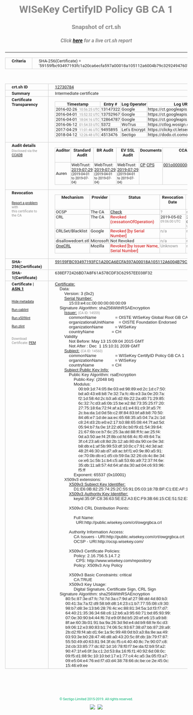 # WISeKey CertifyID Policy GB CA 1
### Snapshot of crt.sh
##### Click [here](https://crt.sh/?q=59159FBC93497193FC1A20CA6ECFA597A00018A105112A6004B79C3292494760) for a live crt.sh report

---
<!DOCTYPE HTML PUBLIC "-//W3C//DTD HTML 4.0 Transitional//EN">
<HTML>
<HEAD>
  <META http-equiv="Content-Type" content="text/html; charset=UTF-8">
  <TITLE>crt.sh | 59159fbc93497193fc1a20ca6ecfa597a00018a105112a6004b79c3292494760</TITLE>
  <META name="description" content="Free CT Log Certificate Search Tool from Sectigo (formerly Comodo CA)">
  <META name="keywords" content="crt.sh, CT, Certificate Transparency, Certificate Search, SSL Certificate, Sectigo, Comodo CA">
  <LINK href="//fonts.googleapis.com/css?family=Roboto+Mono|Roboto:400,400i,700,700i" rel="stylesheet">
  <STYLE type="text/css">
    a {
      white-space: nowrap;
    }
    body {
      color: #888888;
      font: 12pt Roboto, sans-serif;
      padding-top: 10px;
      text-align: center
    }
    form {
      margin: 0px
    }
    span {
      border-radius: 10px
    }
    span.heading {
      color: #888888;
      font: 12pt Roboto, sans-serif
    }
    span.title {
      background-color: #00B373;
      color: #FFFFFF;
      font: bold 18pt Roboto, sans-serif;
      padding: 0px 5px
    }
    span.text {
      color: #888888;
      font: 10pt Roboto, sans-serif
    }
    span.whiteongrey {
      background-color: #D9D9D6;
      color: #FFFFFF;
      font: bold 18pt Roboto, sans-serif;
      padding: 0px 5px
    }
    table {
      border-collapse: collapse;
      color: #222222;
      font: 10pt Roboto, sans-serif;
      margin-left: auto;
      margin-right: auto
    }
    table.options {
      border: none;
      margin-left: 10px
    }
    td, th {
      border: 1px solid #CCCCCC;
      padding: 0px 2px;
      text-align: left;
      vertical-align: top
    }
    td.outer, th.outer {
      border: 1px solid #CCCCCC;
      padding: 2px 20px;
      text-align: left
    }
    th.heading {
      color: #888888;
      font: bold italic 12pt Roboto, sans-serif;
      padding: 20px 0px 0px;
      text-align: center
    }
    th.options, td.options {
      border: none;
      vertical-align: middle
    }
    td.text {
      font: 10pt "Roboto Mono", sans-serif;
      padding: 2px 20px
    }
    td.heading {
      border: none;
      color: #888888;
      font: 12pt Roboto, sans-serif;
      padding-top: 20px;
      text-align: center
    }
    table.lint td, th {
      text-align: center
    }
    .button {
      background-color: #00B373;
      border-radius: 10px;
      color: #FFFFFF;
      font: bold 13pt Roboto, sans-serif
    }
    .copyright {
      font: 8pt Roboto, sans-serif;
      color: #00B373
    }
    .input {
      border: 1px solid #888888;
      font-weight: bold;
      text-align: center
    }
    .small {
      font: 8pt Roboto, sans-serif;
      color: #888888
    }
    .error {
      background-color: #FFDFDF;
      color: #CC0000;
      font-weight: bold
    }
    .fatal {
      background-color: #0000AA;
      color: #FFFFFF;
      font-weight: bold
    }
    .notice {
      background-color: #FFFFDF;
      color: #606000
    }
    .warning {
      background-color: #FFEFDF;
      color: #DF6000
    }
  </STYLE>
</HEAD>
<BODY>

<TABLE>
  <TR>
    <TH class="outer">Criteria</TH>
    <TD class="outer">SHA-256(Certificate) = '59159fbc93497193fc1a20ca6ecfa597a00018a105112a6004b79c3292494760'</TD>
  </TR>
</TABLE>
<BR>
<TABLE>
  <TR>
    <TH class="outer">crt.sh ID</TH>
    <TD class="outer"><A href="?id=12730784">12730784</A></TD>
  </TR>
  <TR>
    <TH class="outer">Summary</TH>
    <TD class="outer">Intermediate certificate</TD>
  </TR>
  <TR>
    <TH class="outer">Certificate<BR>Transparency</TH>
    <TD class="outer">
<TABLE class="options" style="margin-left:0px">
  <TR>
    <TH>Timestamp</TH>
    <TH>Entry #</TH>
    <TH>Log Operator</TH>
    <TH>Log URL</TH>
  </TR>
  <TR>
    <TD>2016-02-26&nbsp; <FONT class="small">10:56:25 UTC</FONT></TD>
    <TD>13147322</TD>
    <TD>Google</TD>
    <TD>https://ct.googleapis.com/pilot</TD>
  </TR>
  <TR>
    <TD>2016-04-01&nbsp; <FONT class="small">15:52:32 UTC</FONT></TD>
    <TD>13752967</TD>
    <TD>Google</TD>
    <TD>https://ct.googleapis.com/aviator</TD>
  </TR>
  <TR>
    <TD>2016-04-01&nbsp; <FONT class="small">18:04:16 UTC</FONT></TD>
    <TD>12864787</TD>
    <TD>Google</TD>
    <TD>https://ct.googleapis.com/rocketeer</TD>
  </TR>
  <TR>
    <TD>2016-06-12&nbsp; <FONT class="small">01:54:33 UTC</FONT></TD>
    <TD>5372</TD>
    <TD>WoTrus</TD>
    <TD>https://ctlog.wosign.com</TD>
  </TR>
  <TR>
    <TD>2017-04-29&nbsp; <FONT class="small">11:01:46 UTC</FONT></TD>
    <TD>9495895</TD>
    <TD>Let's Encrypt</TD>
    <TD>https://clicky.ct.letsencrypt.org</TD>
  </TR>
  <TR>
    <TD>2018-04-12&nbsp; <FONT class="small">12:26:48 UTC</FONT></TD>
    <TD>4513476</TD>
    <TD>Sectigo</TD>
    <TD>https://dodo.ct.comodo.com</TD>
  </TR>
</TABLE>
    </TD>
  </TR>
  <TR>
    <TH class="outer">Audit details<BR>
      <DIV class="small" style="padding-top:3px">Disclosed via the
        <A href="//ccadb-public.secure.force.com/mozilla/PublicAllIntermediateCerts" target="_blank">CCADB</A></DIV>
    </TH>
    <TD class="outer">
<TABLE class="options" style="margin-left:0px">
  <TR>
    <TH>Auditor</TH>
    <TH>Standard Audit</TH>
    <TH>BR Audit</TH>
    <TH>EV SSL Audit</TH>
    <TH>Documents</TH>
    <TH>CCADB</TH>
    <TH>Root Owner / Certificate</TH>
  </TR>
  <TR>
    <TD style="vertical-align:middle">Auren</TD>
    <TD>WebTrust:
      <A href="https://www.cpacanada.ca/generichandlers/CPACHandler.ashx?attachmentid=232648" target="_blank">2019-07-29</A>
      <BR><FONT style="font-size:8pt">(2019-04-01 to 2019-07-04)</FONT></TD>
    <TD>WebTrust:
      <A href="https://www.cpacanada.ca/generichandlers/CPACHandler.ashx?attachmentid=232649" target="_blank">2019-07-29</A>
      <BR><FONT style="font-size:8pt">(2019-04-01 to 2019-07-04)</FONT></TD>
    <TD>WebTrust:
      <A href="https://www.cpacanada.ca/generichandlers/CPACHandler.ashx?attachmentid=232650" target="_blank">2019-07-29</A>
      <BR><FONT style="font-size:8pt">(2019-04-01 to 2019-07-04)</FONT></TD>
    <TD>
      <A href="https://oiste.org/wp-content/uploads/OGTM-CP-SSL-Certificates.v1.0.pdf" target="blank">CP</A>
      <A href="https://oiste.org/wp-content/uploads/OGTM-OISTE-Foundation-CPS.v3.0.pdf" target="blank">CPS</A>
    </TD>
    <TD><A href="//ccadb.force.com/001o000000ppYA1AAM" target="_blank">001o000000ppYA1AAM</A></TD>
    <TD><A href="/?id=12730783">OISTE</A></TD>
  </TR>
</TABLE>
    </TD>
  </TR>
  <TR>
    <TH class="outer">Revocation<BR><BR>
      <DIV class="small" style="padding-top:3px"><A href="?id=12730784&opt=problemreporting">Report a problem</A> with<BR>this certificate to the CA</DIV></TH>
    <TD class="outer">
      <TABLE class="options" style="margin-left:0px">
        <TR>
          <TH>Mechanism</TH>
          <TH>Provider</TH>
          <TH>Status</TH>
          <TH>Revocation Date</TH>
          <TH>Last Observed in CRL</TH>
          <TH>Last Checked <SPAN style="color:#CC0000;vertical-align:middle;font-size:70%;font-weight:normal">(Error)</SPAN></TH>
        </TR>
        <TR>
          <TD>OCSP</TD>
          <TD>The CA</TD>
          <TD><A href="?id=12730784&opt=ocsp">Check</A></TD>
          <TD><SPAN style="color:#888888">?</SPAN></TD>
          <TD><SPAN style="color:#888888">n/a</SPAN></TD>
          <TD><SPAN style="color:#888888">?</SPAN></TD>
        </TR>
        <TR>
          <TD>CRL</TD>
          <TD>The CA</TD>
          <TD><SPAN style="color:#CC0000">Revoked (cessationOfOperation)</SPAN></TD><TD>2019-05-02&nbsp; <FONT class="small">09:06:00 UTC</FONT></TD><TD>2019-05-02&nbsp; <FONT class="small">13:23:37 UTC</FONT></TD><TD>2019-12-04&nbsp; <FONT class="small">17:12:37 UTC</FONT></TD>
        </TR>
        <TR>
          <TD>CRLSet/Blacklist</TD>
          <TD>Google</TD>
          <TD><SPAN style="color:#CC0000">Revoked [by Serial Number]</SPAN></TD>
          <TD><SPAN style="color:#888888">n/a</SPAN></TD>
          <TD><SPAN style="color:#888888">n/a</SPAN></TD>
          <TD><SPAN style="color:#888888">n/a</SPAN></TD>
        </TR>
        <TR>
          <TD>disallowedcert.stl</TD>
          <TD>Microsoft</TD>
          <TD>Not Revoked</TD>
          <TD><SPAN style="color:#888888">n/a</SPAN></TD>
          <TD><SPAN style="color:#888888">n/a</SPAN></TD>
          <TD><SPAN style="color:#888888">n/a</SPAN></TD>
        </TR>
        <TR>
          <TD><A href="/mozilla-onecrl" target="_blank">OneCRL</A></TD>
          <TD>Mozilla</TD>
          <TD><SPAN style="color:#CC0000">Revoked [by Issuer Name, Serial Number]</SPAN></TD><TD><SPAN style="color:#888888">Unknown</SPAN></TD>
          <TD><SPAN style="color:#888888">n/a</SPAN></TD>
          <TD><SPAN style="color:#888888">n/a</SPAN></TD>
        </TR>
      </TABLE>
    </TD>
  </TR>
  <TR>
    <TH class="outer">SHA-256(Certificate)</TH>
    <TD class="outer"><A href="//censys.io/certificates/59159fbc93497193fc1a20ca6ecfa597a00018a105112a6004b79c3292494760">59159FBC93497193FC1A20CA6ECFA597A00018A105112A6004B79C3292494760</A></TD>
  </TR>
  <TR>
    <TH class="outer">SHA-1(Certificate)</TH>
    <TD class="outer">638EF72426BD7A8F61A578CDF3C62957EE038F32</TD>
  </TR>
  <TR>
    <TH class="outer">Certificate | <A href="?asn1=12730784">ASN.1</A>
      <SPAN class="small"><BR>
      <BR><BR><A href="?id=12730784&opt=nometadata">Hide metadata</A>
      <BR><BR><A href="?id=12730784&opt=cablint">Run cablint</A>
      <BR><BR><A href="?id=12730784&opt=x509lint">Run x509lint</A>
      <BR><BR><A href="?id=12730784&opt=zlint">Run zlint</A>
      <BR><BR><BR>Download Certificate: <A href="?d=12730784">PEM</A>
      </SPAN>
    </TH>
    <TD class="text"><A href="?d=12730784">Certificate:</A><BR>&nbsp;&nbsp;&nbsp;&nbsp;Data:<BR>&nbsp;&nbsp;&nbsp;&nbsp;&nbsp;&nbsp;&nbsp;&nbsp;Version:&nbsp;3&nbsp;(0x2)<BR>&nbsp;&nbsp;&nbsp;&nbsp;&nbsp;&nbsp;&nbsp;&nbsp;<A href="?serial=1503e4cc000000000009">Serial&nbsp;Number:</A><BR>&nbsp;&nbsp;&nbsp;&nbsp;&nbsp;&nbsp;&nbsp;&nbsp;&nbsp;&nbsp;&nbsp;&nbsp;15:03:e4:cc:00:00:00:00:00:09<BR>&nbsp;&nbsp;&nbsp;&nbsp;Signature&nbsp;Algorithm:&nbsp;sha256WithRSAEncryption<BR>&nbsp;&nbsp;&nbsp;&nbsp;&nbsp;&nbsp;&nbsp;&nbsp;<A href="?caid=14559">Issuer:</A> <SPAN class="small">(CA ID: 14559)</SPAN><BR>&nbsp;&nbsp;&nbsp;&nbsp;&nbsp;&nbsp;&nbsp;&nbsp;&nbsp;&nbsp;&nbsp;&nbsp;commonName&nbsp;&nbsp;&nbsp;&nbsp;&nbsp;&nbsp;&nbsp;&nbsp;&nbsp;&nbsp;&nbsp;&nbsp;&nbsp;&nbsp;&nbsp;&nbsp;=&nbsp;OISTE&nbsp;WISeKey&nbsp;Global&nbsp;Root&nbsp;GB&nbsp;CA<BR>&nbsp;&nbsp;&nbsp;&nbsp;&nbsp;&nbsp;&nbsp;&nbsp;&nbsp;&nbsp;&nbsp;&nbsp;organizationalUnitName&nbsp;&nbsp;&nbsp;&nbsp;=&nbsp;OISTE&nbsp;Foundation&nbsp;Endorsed<BR>&nbsp;&nbsp;&nbsp;&nbsp;&nbsp;&nbsp;&nbsp;&nbsp;&nbsp;&nbsp;&nbsp;&nbsp;organizationName&nbsp;&nbsp;&nbsp;&nbsp;&nbsp;&nbsp;&nbsp;&nbsp;&nbsp;&nbsp;=&nbsp;WISeKey<BR>&nbsp;&nbsp;&nbsp;&nbsp;&nbsp;&nbsp;&nbsp;&nbsp;&nbsp;&nbsp;&nbsp;&nbsp;countryName&nbsp;&nbsp;&nbsp;&nbsp;&nbsp;&nbsp;&nbsp;&nbsp;&nbsp;&nbsp;&nbsp;&nbsp;&nbsp;&nbsp;&nbsp;=&nbsp;CH<BR>&nbsp;&nbsp;&nbsp;&nbsp;&nbsp;&nbsp;&nbsp;&nbsp;Validity<BR>&nbsp;&nbsp;&nbsp;&nbsp;&nbsp;&nbsp;&nbsp;&nbsp;&nbsp;&nbsp;&nbsp;&nbsp;Not&nbsp;Before:&nbsp;May&nbsp;13&nbsp;15:09:04&nbsp;2015&nbsp;GMT<BR>&nbsp;&nbsp;&nbsp;&nbsp;&nbsp;&nbsp;&nbsp;&nbsp;&nbsp;&nbsp;&nbsp;&nbsp;Not&nbsp;After&nbsp;:&nbsp;Dec&nbsp;&nbsp;1&nbsp;15:10:31&nbsp;2039&nbsp;GMT<BR>&nbsp;&nbsp;&nbsp;&nbsp;&nbsp;&nbsp;&nbsp;&nbsp;<A href="?caid=14560">Subject:</A> <SPAN class="small">(CA ID: 14560)</SPAN><BR>&nbsp;&nbsp;&nbsp;&nbsp;&nbsp;&nbsp;&nbsp;&nbsp;&nbsp;&nbsp;&nbsp;&nbsp;commonName&nbsp;&nbsp;&nbsp;&nbsp;&nbsp;&nbsp;&nbsp;&nbsp;&nbsp;&nbsp;&nbsp;&nbsp;&nbsp;&nbsp;&nbsp;&nbsp;=&nbsp;WISeKey&nbsp;CertifyID&nbsp;Policy&nbsp;GB&nbsp;CA&nbsp;1<BR>&nbsp;&nbsp;&nbsp;&nbsp;&nbsp;&nbsp;&nbsp;&nbsp;&nbsp;&nbsp;&nbsp;&nbsp;organizationName&nbsp;&nbsp;&nbsp;&nbsp;&nbsp;&nbsp;&nbsp;&nbsp;&nbsp;&nbsp;=&nbsp;WISeKey<BR>&nbsp;&nbsp;&nbsp;&nbsp;&nbsp;&nbsp;&nbsp;&nbsp;&nbsp;&nbsp;&nbsp;&nbsp;countryName&nbsp;&nbsp;&nbsp;&nbsp;&nbsp;&nbsp;&nbsp;&nbsp;&nbsp;&nbsp;&nbsp;&nbsp;&nbsp;&nbsp;&nbsp;=&nbsp;CH<BR>&nbsp;&nbsp;&nbsp;&nbsp;&nbsp;&nbsp;&nbsp;&nbsp;<A href="?spkisha256=1a4b50727f6085d9626f9b6f6791c3469edf87fdd120babd4e78c7f246e1bd51">Subject&nbsp;Public&nbsp;Key&nbsp;Info:</A><BR>&nbsp;&nbsp;&nbsp;&nbsp;&nbsp;&nbsp;&nbsp;&nbsp;&nbsp;&nbsp;&nbsp;&nbsp;Public&nbsp;Key&nbsp;Algorithm:&nbsp;rsaEncryption<BR>&nbsp;&nbsp;&nbsp;&nbsp;&nbsp;&nbsp;&nbsp;&nbsp;&nbsp;&nbsp;&nbsp;&nbsp;&nbsp;&nbsp;&nbsp;&nbsp;Public-Key:&nbsp;(2048&nbsp;bit)<BR>&nbsp;&nbsp;&nbsp;&nbsp;&nbsp;&nbsp;&nbsp;&nbsp;&nbsp;&nbsp;&nbsp;&nbsp;&nbsp;&nbsp;&nbsp;&nbsp;Modulus:<BR>&nbsp;&nbsp;&nbsp;&nbsp;&nbsp;&nbsp;&nbsp;&nbsp;&nbsp;&nbsp;&nbsp;&nbsp;&nbsp;&nbsp;&nbsp;&nbsp;&nbsp;&nbsp;&nbsp;&nbsp;00:b9:1d:74:05:8e:03:ed:98:89:ed:2c:1d:c7:50:<BR>&nbsp;&nbsp;&nbsp;&nbsp;&nbsp;&nbsp;&nbsp;&nbsp;&nbsp;&nbsp;&nbsp;&nbsp;&nbsp;&nbsp;&nbsp;&nbsp;&nbsp;&nbsp;&nbsp;&nbsp;bd:a0:43:e8:b8:7e:32:7a:fc:4b:e3:3a:0e:20:7a:<BR>&nbsp;&nbsp;&nbsp;&nbsp;&nbsp;&nbsp;&nbsp;&nbsp;&nbsp;&nbsp;&nbsp;&nbsp;&nbsp;&nbsp;&nbsp;&nbsp;&nbsp;&nbsp;&nbsp;&nbsp;f2:1d:58:4d:2c:b3:a6:d2:6b:22:2a:d0:71:29:85:<BR>&nbsp;&nbsp;&nbsp;&nbsp;&nbsp;&nbsp;&nbsp;&nbsp;&nbsp;&nbsp;&nbsp;&nbsp;&nbsp;&nbsp;&nbsp;&nbsp;&nbsp;&nbsp;&nbsp;&nbsp;6c:32:7c:d3:a6:0b:15:be:e2:8d:73:35:25:f7:20:<BR>&nbsp;&nbsp;&nbsp;&nbsp;&nbsp;&nbsp;&nbsp;&nbsp;&nbsp;&nbsp;&nbsp;&nbsp;&nbsp;&nbsp;&nbsp;&nbsp;&nbsp;&nbsp;&nbsp;&nbsp;27:75:18:6a:72:f4:af:a1:d1:e4:81:c9:3f:a5:7f:<BR>&nbsp;&nbsp;&nbsp;&nbsp;&nbsp;&nbsp;&nbsp;&nbsp;&nbsp;&nbsp;&nbsp;&nbsp;&nbsp;&nbsp;&nbsp;&nbsp;&nbsp;&nbsp;&nbsp;&nbsp;2c:ba:da:1d:0d:5b:c2:8f:84:83:bf:a8:b8:70:50:<BR>&nbsp;&nbsp;&nbsp;&nbsp;&nbsp;&nbsp;&nbsp;&nbsp;&nbsp;&nbsp;&nbsp;&nbsp;&nbsp;&nbsp;&nbsp;&nbsp;&nbsp;&nbsp;&nbsp;&nbsp;84:d6:e7:1d:de:aa:ec:65:68:35:a5:04:7a:2c:1d:<BR>&nbsp;&nbsp;&nbsp;&nbsp;&nbsp;&nbsp;&nbsp;&nbsp;&nbsp;&nbsp;&nbsp;&nbsp;&nbsp;&nbsp;&nbsp;&nbsp;&nbsp;&nbsp;&nbsp;&nbsp;c8:24:d3:2b:e0:e2:17:b3:88:65:08:44:7f:ad:5d:<BR>&nbsp;&nbsp;&nbsp;&nbsp;&nbsp;&nbsp;&nbsp;&nbsp;&nbsp;&nbsp;&nbsp;&nbsp;&nbsp;&nbsp;&nbsp;&nbsp;&nbsp;&nbsp;&nbsp;&nbsp;05:94:b7:fa:0e:1f:22:d0:8c:b0:f9:d1:54:39:64:<BR>&nbsp;&nbsp;&nbsp;&nbsp;&nbsp;&nbsp;&nbsp;&nbsp;&nbsp;&nbsp;&nbsp;&nbsp;&nbsp;&nbsp;&nbsp;&nbsp;&nbsp;&nbsp;&nbsp;&nbsp;21:67:6b:ce:b7:6c:25:3a:dd:88:ff:fc:ae:25:f4:<BR>&nbsp;&nbsp;&nbsp;&nbsp;&nbsp;&nbsp;&nbsp;&nbsp;&nbsp;&nbsp;&nbsp;&nbsp;&nbsp;&nbsp;&nbsp;&nbsp;&nbsp;&nbsp;&nbsp;&nbsp;0d:a3:50:ae:f4:2f:8b:cd:fd:68:4c:f0:49:64:7a:<BR>&nbsp;&nbsp;&nbsp;&nbsp;&nbsp;&nbsp;&nbsp;&nbsp;&nbsp;&nbsp;&nbsp;&nbsp;&nbsp;&nbsp;&nbsp;&nbsp;&nbsp;&nbsp;&nbsp;&nbsp;3f:c4:23:a6:c8:8d:2b:12:ab:80:da:90:ce:0e:3d:<BR>&nbsp;&nbsp;&nbsp;&nbsp;&nbsp;&nbsp;&nbsp;&nbsp;&nbsp;&nbsp;&nbsp;&nbsp;&nbsp;&nbsp;&nbsp;&nbsp;&nbsp;&nbsp;&nbsp;&nbsp;b8:db:e1:af:5b:99:53:df:10:0c:c7:91:4d:3d:ad:<BR>&nbsp;&nbsp;&nbsp;&nbsp;&nbsp;&nbsp;&nbsp;&nbsp;&nbsp;&nbsp;&nbsp;&nbsp;&nbsp;&nbsp;&nbsp;&nbsp;&nbsp;&nbsp;&nbsp;&nbsp;48:2f:46:30:ab:d7:a9:ac:bf:f1:e0:9e:80:a5:91:<BR>&nbsp;&nbsp;&nbsp;&nbsp;&nbsp;&nbsp;&nbsp;&nbsp;&nbsp;&nbsp;&nbsp;&nbsp;&nbsp;&nbsp;&nbsp;&nbsp;&nbsp;&nbsp;&nbsp;&nbsp;ce:70:0b:db:e1:d5:cb:59:0a:32:26:cb:4c:8e:34:<BR>&nbsp;&nbsp;&nbsp;&nbsp;&nbsp;&nbsp;&nbsp;&nbsp;&nbsp;&nbsp;&nbsp;&nbsp;&nbsp;&nbsp;&nbsp;&nbsp;&nbsp;&nbsp;&nbsp;&nbsp;ce:e6:1c:5b:1c:b4:c5:a8:53:6b:a9:72:37:f4:6e:<BR>&nbsp;&nbsp;&nbsp;&nbsp;&nbsp;&nbsp;&nbsp;&nbsp;&nbsp;&nbsp;&nbsp;&nbsp;&nbsp;&nbsp;&nbsp;&nbsp;&nbsp;&nbsp;&nbsp;&nbsp;35:db:11:a8:57:4d:64:af:da:30:ad:04:c6:93:96:<BR>&nbsp;&nbsp;&nbsp;&nbsp;&nbsp;&nbsp;&nbsp;&nbsp;&nbsp;&nbsp;&nbsp;&nbsp;&nbsp;&nbsp;&nbsp;&nbsp;&nbsp;&nbsp;&nbsp;&nbsp;f5:ff<BR>&nbsp;&nbsp;&nbsp;&nbsp;&nbsp;&nbsp;&nbsp;&nbsp;&nbsp;&nbsp;&nbsp;&nbsp;&nbsp;&nbsp;&nbsp;&nbsp;Exponent:&nbsp;65537&nbsp;(0x10001)<BR>&nbsp;&nbsp;&nbsp;&nbsp;&nbsp;&nbsp;&nbsp;&nbsp;X509v3&nbsp;extensions:<BR>&nbsp;&nbsp;&nbsp;&nbsp;&nbsp;&nbsp;&nbsp;&nbsp;&nbsp;&nbsp;&nbsp;&nbsp;<A href="?ski=d1e60b822574252c5591d503187bbfc1eeaf1d80">X509v3&nbsp;Subject&nbsp;Key&nbsp;Identifier:</A><BR>&nbsp;&nbsp;&nbsp;&nbsp;&nbsp;&nbsp;&nbsp;&nbsp;&nbsp;&nbsp;&nbsp;&nbsp;&nbsp;&nbsp;&nbsp;&nbsp;D1:E6:0B:82:25:74:25:2C:55:91:D5:03:18:7B:BF:C1:EE:AF:1D:80<BR>&nbsp;&nbsp;&nbsp;&nbsp;&nbsp;&nbsp;&nbsp;&nbsp;&nbsp;&nbsp;&nbsp;&nbsp;<A href="?ski=350fc836635ee2a3ecf93b6615ce5152e3919a3d">X509v3&nbsp;Authority&nbsp;Key&nbsp;Identifier:</A><BR>&nbsp;&nbsp;&nbsp;&nbsp;&nbsp;&nbsp;&nbsp;&nbsp;&nbsp;&nbsp;&nbsp;&nbsp;&nbsp;&nbsp;&nbsp;&nbsp;keyid:35:0F:C8:36:63:5E:E2:A3:EC:F9:3B:66:15:CE:51:52:E3:91:9A:3D<BR><BR>&nbsp;&nbsp;&nbsp;&nbsp;&nbsp;&nbsp;&nbsp;&nbsp;&nbsp;&nbsp;&nbsp;&nbsp;X509v3&nbsp;CRL&nbsp;Distribution&nbsp;Points:&nbsp;<BR><BR>&nbsp;&nbsp;&nbsp;&nbsp;&nbsp;&nbsp;&nbsp;&nbsp;&nbsp;&nbsp;&nbsp;&nbsp;&nbsp;&nbsp;&nbsp;&nbsp;Full&nbsp;Name:<BR>&nbsp;&nbsp;&nbsp;&nbsp;&nbsp;&nbsp;&nbsp;&nbsp;&nbsp;&nbsp;&nbsp;&nbsp;&nbsp;&nbsp;&nbsp;&nbsp;&nbsp;&nbsp;URI:http://public.wisekey.com/crl/owgrgbca.crl<BR><BR>&nbsp;&nbsp;&nbsp;&nbsp;&nbsp;&nbsp;&nbsp;&nbsp;&nbsp;&nbsp;&nbsp;&nbsp;Authority&nbsp;Information&nbsp;Access:&nbsp;<BR>&nbsp;&nbsp;&nbsp;&nbsp;&nbsp;&nbsp;&nbsp;&nbsp;&nbsp;&nbsp;&nbsp;&nbsp;&nbsp;&nbsp;&nbsp;&nbsp;CA&nbsp;Issuers&nbsp;-&nbsp;URI:http://public.wisekey.com/crt/owgrgbca.crt<BR>&nbsp;&nbsp;&nbsp;&nbsp;&nbsp;&nbsp;&nbsp;&nbsp;&nbsp;&nbsp;&nbsp;&nbsp;&nbsp;&nbsp;&nbsp;&nbsp;OCSP&nbsp;-&nbsp;URI:http://ocsp.wisekey.com/<BR><BR>&nbsp;&nbsp;&nbsp;&nbsp;&nbsp;&nbsp;&nbsp;&nbsp;&nbsp;&nbsp;&nbsp;&nbsp;X509v3&nbsp;Certificate&nbsp;Policies:&nbsp;<BR>&nbsp;&nbsp;&nbsp;&nbsp;&nbsp;&nbsp;&nbsp;&nbsp;&nbsp;&nbsp;&nbsp;&nbsp;&nbsp;&nbsp;&nbsp;&nbsp;Policy:&nbsp;2.16.756.5.14.7.2<BR>&nbsp;&nbsp;&nbsp;&nbsp;&nbsp;&nbsp;&nbsp;&nbsp;&nbsp;&nbsp;&nbsp;&nbsp;&nbsp;&nbsp;&nbsp;&nbsp;&nbsp;&nbsp;CPS:&nbsp;http://www.wisekey.com/repository<BR>&nbsp;&nbsp;&nbsp;&nbsp;&nbsp;&nbsp;&nbsp;&nbsp;&nbsp;&nbsp;&nbsp;&nbsp;&nbsp;&nbsp;&nbsp;&nbsp;Policy:&nbsp;X509v3&nbsp;Any&nbsp;Policy<BR><BR>&nbsp;&nbsp;&nbsp;&nbsp;&nbsp;&nbsp;&nbsp;&nbsp;&nbsp;&nbsp;&nbsp;&nbsp;X509v3&nbsp;Basic&nbsp;Constraints:&nbsp;critical<BR>&nbsp;&nbsp;&nbsp;&nbsp;&nbsp;&nbsp;&nbsp;&nbsp;&nbsp;&nbsp;&nbsp;&nbsp;&nbsp;&nbsp;&nbsp;&nbsp;CA:TRUE<BR>&nbsp;&nbsp;&nbsp;&nbsp;&nbsp;&nbsp;&nbsp;&nbsp;&nbsp;&nbsp;&nbsp;&nbsp;X509v3&nbsp;Key&nbsp;Usage:&nbsp;<BR>&nbsp;&nbsp;&nbsp;&nbsp;&nbsp;&nbsp;&nbsp;&nbsp;&nbsp;&nbsp;&nbsp;&nbsp;&nbsp;&nbsp;&nbsp;&nbsp;Digital&nbsp;Signature,&nbsp;Certificate&nbsp;Sign,&nbsp;CRL&nbsp;Sign<BR>&nbsp;&nbsp;&nbsp;&nbsp;Signature&nbsp;Algorithm:&nbsp;sha256WithRSAEncryption<BR>&nbsp;&nbsp;&nbsp;&nbsp;&nbsp;&nbsp;&nbsp;&nbsp;&nbsp;80:5c:87:3e:d7:fc:7d:7d:3a:c7:9d:af:27:98:dd:4d:80:b3:<BR>&nbsp;&nbsp;&nbsp;&nbsp;&nbsp;&nbsp;&nbsp;&nbsp;&nbsp;00:41:3a:7a:f2:d9:58:b9:d8:14:23:c1:b7:77:55:08:c9:30:<BR>&nbsp;&nbsp;&nbsp;&nbsp;&nbsp;&nbsp;&nbsp;&nbsp;&nbsp;98:b7:d8:3e:13:b6:28:76:4c:ec:88:81:34:5a:1d:f3:f7:d7:<BR>&nbsp;&nbsp;&nbsp;&nbsp;&nbsp;&nbsp;&nbsp;&nbsp;&nbsp;64:40:21:35:36:34:68:c6:12:b6:a3:95:60:71:bd:85:93:99:<BR>&nbsp;&nbsp;&nbsp;&nbsp;&nbsp;&nbsp;&nbsp;&nbsp;&nbsp;07:0e:30:90:b4:44:f6:7d:e9:0f:8d:b5:20:ef:e6:15:a9:b8:<BR>&nbsp;&nbsp;&nbsp;&nbsp;&nbsp;&nbsp;&nbsp;&nbsp;&nbsp;8f:ae:60:3b:01:91:ba:9a:26:3d:9d:e4:dd:b9:68:fe:6c:d3:<BR>&nbsp;&nbsp;&nbsp;&nbsp;&nbsp;&nbsp;&nbsp;&nbsp;&nbsp;b9:06:12:e3:80:83:b1:74:06:5c:93:67:38:d7:bb:87:28:a9:<BR>&nbsp;&nbsp;&nbsp;&nbsp;&nbsp;&nbsp;&nbsp;&nbsp;&nbsp;2b:d2:f8:f4:ab:d1:6e:1a:9c:99:48:0d:b3:a3:8a:8e:aa:49:<BR>&nbsp;&nbsp;&nbsp;&nbsp;&nbsp;&nbsp;&nbsp;&nbsp;&nbsp;03:93:3e:b0:28:47:46:d8:a0:43:20:5c:8f:db:1b:79:f7:87:<BR>&nbsp;&nbsp;&nbsp;&nbsp;&nbsp;&nbsp;&nbsp;&nbsp;&nbsp;55:50:49:d0:63:81:94:3f:dc:f5:c4:40:40:8c:7e:90:07:c8:<BR>&nbsp;&nbsp;&nbsp;&nbsp;&nbsp;&nbsp;&nbsp;&nbsp;&nbsp;2d:cb:33:85:77:dc:82:1d:16:78:f0:f7:be:da:f2:b9:5f:a2:<BR>&nbsp;&nbsp;&nbsp;&nbsp;&nbsp;&nbsp;&nbsp;&nbsp;&nbsp;90:47:1f:e6:0f:3a:c1:2d:53:8a:16:f6:f1:40:92:6d:08:0c:<BR>&nbsp;&nbsp;&nbsp;&nbsp;&nbsp;&nbsp;&nbsp;&nbsp;&nbsp;09:f5:d1:88:9c:10:10:bd:17:e1:77:c4:4c:a5:3a:05:f3:a7:<BR>&nbsp;&nbsp;&nbsp;&nbsp;&nbsp;&nbsp;&nbsp;&nbsp;&nbsp;09:e5:04:e4:76:ed:f7:d3:d4:38:78:66:dc:be:ce:2e:45:0c:<BR>&nbsp;&nbsp;&nbsp;&nbsp;&nbsp;&nbsp;&nbsp;&nbsp;&nbsp;15:46:e9:ee<BR>    </TD>
  </TR>
</TABLE>

  <BR><BR><BR>

  <P class="copyright">&copy; Sectigo Limited 2015-2019. All rights reserved.</P>
  <DIV>
    <A href="https://sectigo.com/"><IMG src="/sectigo_s.png"></A>
    &nbsp;<A href="https://github.com/crtsh"><IMG src="/GitHub-Mark-32px.png"></A>
  </DIV>
</BODY>
</HTML>
